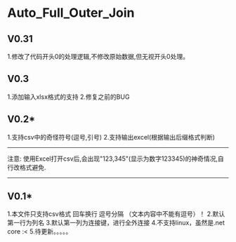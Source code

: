 # Auto_Full_Outer_Join

## V0.31
1.修改了代码开头0的处理逻辑,不修改原始数据,但无视开头0处理。

## V0.3
1.添加输入xlsx格式的支持
2.修复之前的BUG

## V0.2*
1.支持csv中的奇怪符号(逗号,引号)
2.支持输出excel(根据输出后缀格式判断)
*****************************************
注意:
使用Excel打开csv后,会出现"123,345"(显示为数字123345)的神奇情况,自行改格式避免.
*****************************************
## V0.1*
1.本文件只支持csv格式 回车换行 逗号分隔 （文本内容中不能有逗号）！
2.默认第一行为列名
3.默认第一列为连接键，进行全外连接
4.不支持linux，虽然是.net core   :< 
5.待更新。。。。。